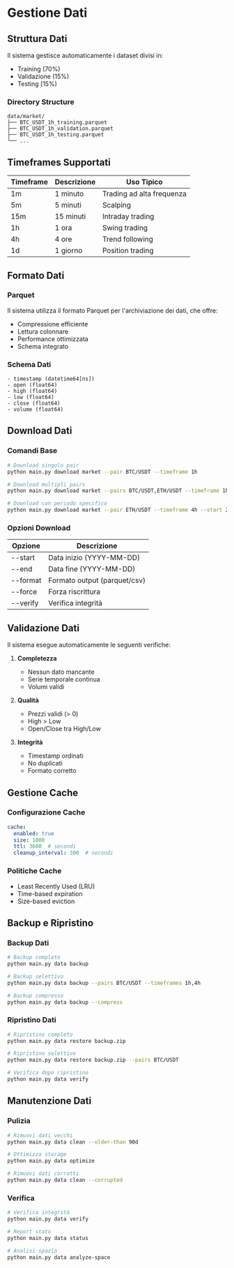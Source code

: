 # Gestione Dati

## Struttura Dati

Il sistema gestisce automaticamente i dataset divisi in:
- Training (70%)
- Validazione (15%)
- Testing (15%)

### Directory Structure
```
data/market/
├── BTC_USDT_1h_training.parquet
├── BTC_USDT_1h_validation.parquet
├── BTC_USDT_1h_testing.parquet
└── ...
```

## Timeframes Supportati

| Timeframe | Descrizione | Uso Tipico |
|-----------|-------------|------------|
| 1m | 1 minuto | Trading ad alta frequenza |
| 5m | 5 minuti | Scalping |
| 15m | 15 minuti | Intraday trading |
| 1h | 1 ora | Swing trading |
| 4h | 4 ore | Trend following |
| 1d | 1 giorno | Position trading |

## Formato Dati

### Parquet
Il sistema utilizza il formato Parquet per l'archiviazione dei dati, che offre:
- Compressione efficiente
- Lettura colonnare
- Performance ottimizzata
- Schema integrato

### Schema Dati
```
- timestamp (datetime64[ns])
- open (float64)
- high (float64)
- low (float64)
- close (float64)
- volume (float64)
```

## Download Dati

### Comandi Base
```bash
# Download singolo pair
python main.py download market --pair BTC/USDT --timeframe 1h

# Download multipli pairs
python main.py download market --pairs BTC/USDT,ETH/USDT --timeframe 1h

# Download con periodo specifico
python main.py download market --pair ETH/USDT --timeframe 4h --start 2023-01-01
```

### Opzioni Download

| Opzione | Descrizione |
|---------|-------------|
| --start | Data inizio (YYYY-MM-DD) |
| --end | Data fine (YYYY-MM-DD) |
| --format | Formato output (parquet/csv) |
| --force | Forza riscrittura |
| --verify | Verifica integrità |

## Validazione Dati

Il sistema esegue automaticamente le seguenti verifiche:
1. **Completezza**
   - Nessun dato mancante
   - Serie temporale continua
   - Volumi validi

2. **Qualità**
   - Prezzi validi (> 0)
   - High > Low
   - Open/Close tra High/Low

3. **Integrità**
   - Timestamp ordinati
   - No duplicati
   - Formato corretto

## Gestione Cache

### Configurazione Cache
```yaml
cache:
  enabled: true
  size: 1000
  ttl: 3600  # secondi
  cleanup_interval: 300  # secondi
```

### Politiche Cache
- Least Recently Used (LRU)
- Time-based expiration
- Size-based eviction

## Backup e Ripristino

### Backup Dati
```bash
# Backup completo
python main.py data backup

# Backup selettivo
python main.py data backup --pairs BTC/USDT --timeframes 1h,4h

# Backup compresso
python main.py data backup --compress
```

### Ripristino Dati
```bash
# Ripristino completo
python main.py data restore backup.zip

# Ripristino selettivo
python main.py data restore backup.zip --pairs BTC/USDT

# Verifica dopo ripristino
python main.py data verify
```

## Manutenzione Dati

### Pulizia
```bash
# Rimuovi dati vecchi
python main.py data clean --older-than 90d

# Ottimizza storage
python main.py data optimize

# Rimuovi dati corrotti
python main.py data clean --corrupted
```

### Verifica
```bash
# Verifica integrità
python main.py data verify

# Report stato
python main.py data status

# Analisi spazio
python main.py data analyze-space
